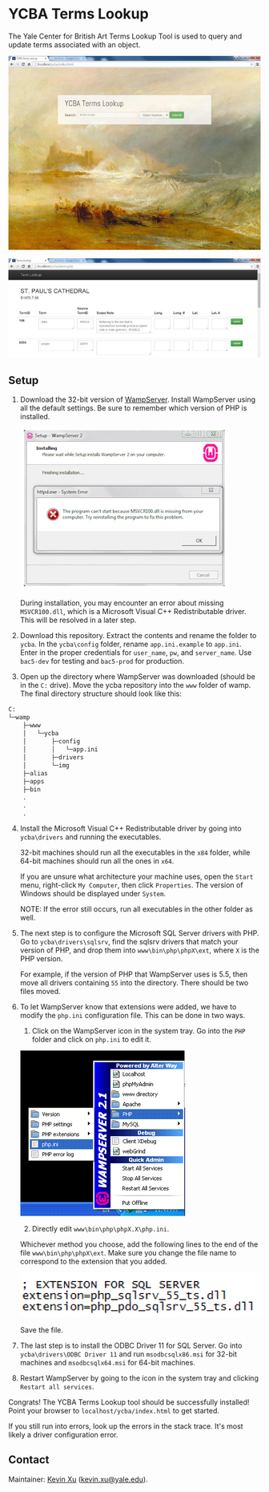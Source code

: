 YCBA Terms Lookup 
==========

The Yale Center for British Art Terms Lookup Tool is used to query and update terms associated with an object. 

![YCBA Terms Lookup Landing Page](https://github.com/kevinaxu/ycba-db/raw/master/img/query.jpg "Landing Page")

![Terms Page](https://github.com/kevinaxu/ycba-db/raw/master/img/terms.jpg "Terms Page")


Setup
-----

1.  Download the 32-bit version of [WampServer](http://www.wampserver.com/en/). Install WampServer using all the default settings. Be sure to remember which version of PHP is installed. 

	![wampserver-error](https://github.com/kevinaxu/ycba-db/raw/master/img/wamp-error.jpg "Missing MSVCR100.dll")
	
	During installation, you may encounter an error about missing `MSVCR100.dll`, which is a Microsoft Visual C++ Redistributable driver. This will be resolved in a later step. 
	
2. 	Download this repository. Extract the contents and rename the folder to `ycba`. In the `ycba\config` folder, rename `app.ini.example` to `app.ini`. Enter in the proper credentials for `user_name`, `pw`, and `server_name`. Use `bac5-dev` for testing and `bac5-prod` for production. 

3. Open up the directory where WampServer was downloaded (should be in the `C:` drive). Move the ycba repository into the `www` folder of wamp. The final directory structure should look like this: 

```
C:
└─wamp
	├─www
	│   └─ycba
	│       ├─config
	│       │   └─app.ini
	│       ├─drivers
	│       └─img
	├─alias
	├─apps
	├─bin
	.
	.
	.
```
4. Install the Microsoft Visual C++ Redistributable driver by going into `ycba\drivers` and running the executables. 

   32-bit machines should run all the executables in the `x84` folder, while 64-bit machines should run all the ones in `x64`. 

   If you are unsure what architecture your machine uses, open the `Start` menu, right-click `My Computer`, then click `Properties`. The version of Windows should be displayed under `System`. 

   NOTE: If the error still occurs, run all executables in the other folder as well. 

5. The next step is to configure the Microsoft SQL Server drivers with PHP. Go to `ycba\drivers\sqlsrv`, find the sqlsrv drivers that match your version of PHP, and drop them into `www\bin\php\phpX\ext`, where `X` is the PHP version.

   For example, if the version of PHP that WampServer uses is 5.5, then move all drivers containing `55` into the directory. There should be two files moved. 

6. To let WampServer know that extensions were added, we have to modify the `php.ini` configuration file. This can be done in two ways. 

    1. Click on the WampServer icon in the system tray. Go into the `PHP` folder and click on `php.ini` to edit it. 

      ![Editing php.ini](https://github.com/kevinaxu/ycba-db/raw/master/img/php-ini.jpg "Edit php.ini")
   
    2. Directly edit `www\bin\php\phpX.X\php.ini`. 

   Whichever method you choose, add the following lines to the end of the file `www\bin\php\phpX\ext`. Make sure you change the file name to correspond to the extension that you added. 

   ![Adding extensions to php.ini](https://github.com/kevinaxu/ycba-db/raw/master/img/php-ini2.jpg "Adding extensions to php.ini")

   Save the file. 
   
7. The last step is to install the ODBC Driver 11 for SQL Server. Go into `ycba\drivers\ODBC Driver 11` and run `msodbcsqlx86.msi` for 32-bit machines and `msodbcsqlx64.msi` for 64-bit machines. 

8.	Restart WampServer by going to the icon in the system tray and clicking `Restart all services`. 


Congrats! The YCBA Terms Lookup tool should be successfully installed! Point your browser to `localhost/ycba/index.html` to get started. 

If you still run into errors, look up the errors in the stack trace. It's most likely a driver configuration error. 

Contact
-------

Maintainer: [Kevin Xu](http://github.com/kevinaxu/) (kevin.xu@yale.edu). 

